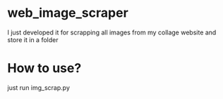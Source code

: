 web_image_scraper
===
I just developed it for scrapping all images from my collage website and store it in a folder

How to use?
===
just run img_scrap.py
